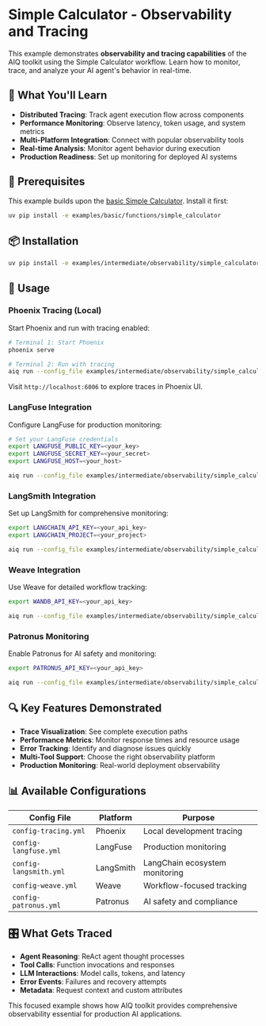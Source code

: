 <!--
SPDX-FileCopyrightText: Copyright (c) 2025, NVIDIA CORPORATION & AFFILIATES. All rights reserved.
SPDX-License-Identifier: Apache-2.0

Licensed under the Apache License, Version 2.0 (the "License");
you may not use this file except in compliance with the License.
You may obtain a copy of the License at

http://www.apache.org/licenses/LICENSE-2.0

Unless required by applicable law or agreed to in writing, software
distributed under the License is distributed on an "AS IS" BASIS,
WITHOUT WARRANTIES OR CONDITIONS OF ANY KIND, either express or implied.
See the License for the specific language governing permissions and
limitations under the License.
-->

# Simple Calculator - Observability and Tracing

This example demonstrates **observability and tracing capabilities** of the AIQ toolkit using the Simple Calculator workflow. Learn how to monitor, trace, and analyze your AI agent's behavior in real-time.

## 🎯 What You'll Learn

- **Distributed Tracing**: Track agent execution flow across components
- **Performance Monitoring**: Observe latency, token usage, and system metrics
- **Multi-Platform Integration**: Connect with popular observability tools
- **Real-time Analysis**: Monitor agent behavior during execution
- **Production Readiness**: Set up monitoring for deployed AI systems

## 🔗 Prerequisites

This example builds upon the [basic Simple Calculator](../../../basic/functions/simple_calculator/). Install it first:

```bash
uv pip install -e examples/basic/functions/simple_calculator
```

## 📦 Installation

```bash
uv pip install -e examples/intermediate/observability/simple_calculator_observability
```

## 🚀 Usage

### Phoenix Tracing (Local)
Start Phoenix and run with tracing enabled:

```bash
# Terminal 1: Start Phoenix
phoenix serve

# Terminal 2: Run with tracing
aiq run --config_file examples/intermediate/observability/simple_calculator_observability/configs/config-tracing.yml --input "What is 2 * 4?"
```

Visit `http://localhost:6006` to explore traces in Phoenix UI.

### LangFuse Integration
Configure LangFuse for production monitoring:

```bash
# Set your LangFuse credentials
export LANGFUSE_PUBLIC_KEY=<your_key>
export LANGFUSE_SECRET_KEY=<your_secret>
export LANGFUSE_HOST=<your_host>

aiq run --config_file examples/intermediate/observability/simple_calculator_observability/configs/config-langfuse.yml --input "Calculate 15 + 23"
```

### LangSmith Integration
Set up LangSmith for comprehensive monitoring:

```bash
export LANGCHAIN_API_KEY=<your_api_key>
export LANGCHAIN_PROJECT=<your_project>

aiq run --config_file examples/intermediate/observability/simple_calculator_observability/configs/config-langsmith.yml --input "Is 100 > 50?"
```

### Weave Integration
Use Weave for detailed workflow tracking:

```bash
export WANDB_API_KEY=<your_api_key>

aiq run --config_file examples/intermediate/observability/simple_calculator_observability/configs/config-weave.yml --input "What's the sum of 7 and 8?"
```

### Patronus Monitoring
Enable Patronus for AI safety and monitoring:

```bash
export PATRONUS_API_KEY=<your_api_key>

aiq run --config_file examples/intermediate/observability/simple_calculator_observability/configs/config-patronus.yml --input "Divide 144 by 12"
```

## 🔍 Key Features Demonstrated

- **Trace Visualization**: See complete execution paths
- **Performance Metrics**: Monitor response times and resource usage
- **Error Tracking**: Identify and diagnose issues quickly
- **Multi-Tool Support**: Choose the right observability platform
- **Production Monitoring**: Real-world deployment observability

## 📊 Available Configurations

| Config File | Platform | Purpose |
|-------------|----------|---------|
| `config-tracing.yml` | Phoenix | Local development tracing |
| `config-langfuse.yml` | LangFuse | Production monitoring |
| `config-langsmith.yml` | LangSmith | LangChain ecosystem monitoring |
| `config-weave.yml` | Weave | Workflow-focused tracking |
| `config-patronus.yml` | Patronus | AI safety and compliance |

## 🎛️ What Gets Traced

- **Agent Reasoning**: ReAct agent thought processes
- **Tool Calls**: Function invocations and responses
- **LLM Interactions**: Model calls, tokens, and latency
- **Error Events**: Failures and recovery attempts
- **Metadata**: Request context and custom attributes

This focused example shows how AIQ toolkit provides comprehensive observability essential for production AI applications.
